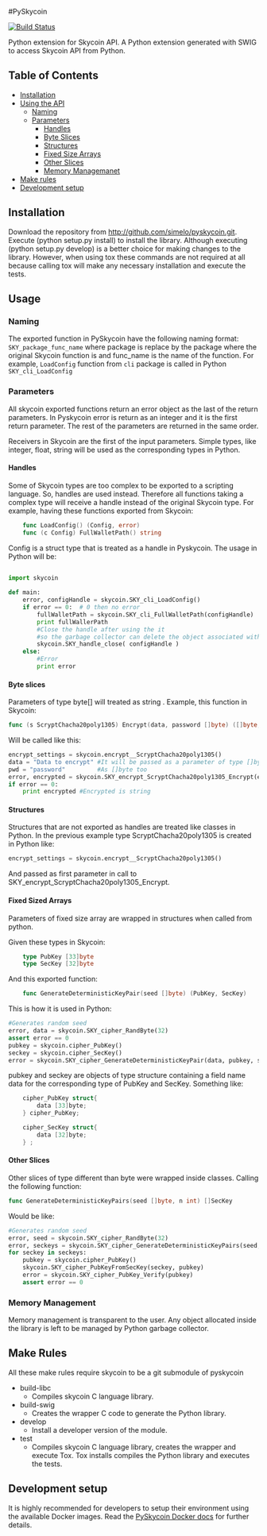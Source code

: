 #PySkycoin

[![Build Status](https://travis-ci.org/simelo/pyskycoin.svg?branch=develop)](https://travis-ci.org/simelo/pyskycoin)

Python extension for Skycoin API.
A Python extension generated with SWIG to access Skycoin API from Python.

## Table of Contents

<!-- MarkdownTOC levels="1,2,3,4,5" autolink="true" bracket="round" -->
- [Installation](#installation)
- [Using the API](#usage)
  - [Naming](#naming)
  - [Parameters](#parameters)
    - [Handles](#handles)
    - [Byte Slices](#byte-slices)
    - [Structures](#structures)
    - [Fixed Size Arrays](#fixed-size-array)
    - [Other Slices](#other-slices)
    - [Memory Managemanet](#memory-management)
- [Make rules](#make-rules)
- [Development setup](#development-setup)
<!-- /MarkdownTOC -->

## Installation

Download the repository from http://github.com/simelo/pyskycoin.git. 
Execute (python setup.py install) to install the library. Although executing (python setup.py develop) is a better choice for making changes to the library. However, when using tox these commands are not required at all because calling tox will make any necessary installation and execute the tests.

## Usage
### Naming

The exported function in PySkycoin have the following naming format: `SKY_package_func_name` where package is replace by the package where the original Skycoin function is and func_name is the name of the function. For example, `LoadConfig` function from `cli` package is called in Python `SKY_cli_LoadConfig`
### Parameters

All skycoin exported functions return an error object as the last of the return parameters. In Pyskycoin error is return as an integer and it is the first return parameter. The rest of the parameters are returned in the same order.

Receivers in Skycoin are the first of the input parameters. Simple types, like integer, float, string will be used as the corresponding types in Python.

#### Handles

Some of Skycoin types are too complex to be exported to a scripting language. So, handles are used instead. Therefore all functions taking a complex type will receive a handle instead of the original Skycoin type. For example, having these functions exported from Skycoin:

```go
	func LoadConfig() (Config, error)
	func (c Config) FullWalletPath() string
```


Config is a struct type that is treated as a handle in Pyskycoin. The usage in Python will be:

```python

import skycoin
	
def main:
	error, configHandle = skycoin.SKY_cli_LoadConfig()
	if error == 0:  # 0 then no error
		fullWalletPath = skycoin.SKY_cli_FullWalletPath(configHandle)
		print fullWallerPath
		#Close the handle after using the it
		#so the garbage collector can delete the object associated with it. 
		skycoin.SKY_handle_close( configHandle )
	else: 
		#Error
		print error
```

#### Byte slices

Parameters of type byte[] will treated as string . Example, this function in Skycoin:

```go
func (s ScryptChacha20poly1305) Encrypt(data, password []byte) ([]byte, error)
```

Will be called like this:

```python
encrypt_settings = skycoin.encrypt__ScryptChacha20poly1305()
data = "Data to encrypt" #It will be passed as a parameter of type []byte
pwd = "password"         #As []byte too
error, encrypted = skycoin.SKY_encrypt_ScryptChacha20poly1305_Encrypt(encrypt_settings, data, pwd)
if error == 0:
	print encrypted #Encrypted is string
```

#### Structures

Structures that are not exported as handles are treated like classes in Python. In the previous example type ScryptChacha20poly1305 is created in Python like:

```python
encrypt_settings = skycoin.encrypt__ScryptChacha20poly1305()
```

And passed as first parameter in call to SKY_encrypt_ScryptChacha20poly1305_Encrypt.

#### Fixed Sized Arrays

Parameters of fixed size array are wrapped in structures when called from python.

Given these types in Skycoin:

```go
	type PubKey [33]byte
	type SecKey [32]byte
```

And this exported function:

```go
	func GenerateDeterministicKeyPair(seed []byte) (PubKey, SecKey)
```
	
This is how it is used in Python:

```python
#Generates random seed
error, data = skycoin.SKY_cipher_RandByte(32)
assert error == 0
pubkey = skycoin.cipher_PubKey()
seckey = skycoin.cipher_SecKey()
error = skycoin.SKY_cipher_GenerateDeterministicKeyPair(data, pubkey, seckey)
```

pubkey and seckey are objects of type structure containing a field name data for the corresponding type of PubKey and SecKey. Something like:

```cpp
	cipher_PubKey struct{
		data [33]byte;
	} cipher_PubKey;

	cipher_SecKey struct{
		data [32]byte;
	} ;
```

#### Other Slices

Other slices of type different than byte were wrapped inside classes. Calling the following function:

```go
func GenerateDeterministicKeyPairs(seed []byte, n int) []SecKey
```
	
Would be like:

```python
#Generates random seed
error, seed = skycoin.SKY_cipher_RandByte(32)
error, seckeys = skycoin.SKY_cipher_GenerateDeterministicKeyPairs(seed, 2)
for seckey in seckeys:
	pubkey = skycoin.cipher_PubKey()
	skycoin.SKY_cipher_PubKeyFromSecKey(seckey, pubkey)
	error = skycoin.SKY_cipher_PubKey_Verify(pubkey)
	assert error == 0
```

### Memory Management

Memory management is transparent to the user. Any object allocated inside the library is left to be managed by Python garbage collector.

## Make Rules

All these make rules require skycoin to be a git submodule of pyskycoin

- build-libc
  * Compiles skycoin C language library.
- build-swig
  * Creates the wrapper C code to generate the Python library.
- develop
  * Install a developer version of the module.	
- test
  * Compiles skycoin C language library, creates the wrapper and execute Tox. Tox installs compiles the Python library and executes the tests.	

## Development setup

It is highly recommended for developers to setup their environment using
the available Docker images.
Read the [PySkycoin Docker docs](docker/images/dev-cli/README.md) for further
details.

